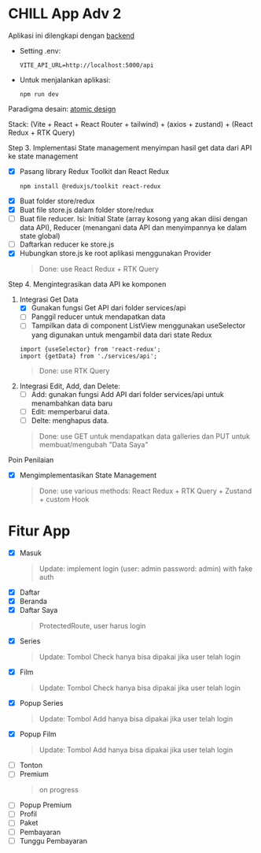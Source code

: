 # CHILL App Adv 2

Aplikasi ini dilengkapi dengan [backend](https://github.com/mfatihz/fsd15-fe-adv2-backend)

- Setting .env:  
    ```
    VITE_API_URL=http://localhost:5000/api
    ```
    
- Untuk menjalankan aplikasi:  
    ```
	npm run dev
	```  

Paradigma desain: [atomic design](https://github.com/mfatihz/fsd15-intermediate-1/blob/main/README.md)  

Stack: (Vite + React + React Router + tailwind) + (axios + zustand) + (React Redux + RTK Query)


Step 3. Implementasi State management
menyimpan hasil get data dari API ke state management
- [x] Pasang library Redux Toolkit dan React Redux
	```
	npm install @reduxjs/toolkit react-redux
	```
- [x] Buat folder store/redux
- [x] Buat file store.js dalam folder store/redux
- [ ] Buat file reducer. Isi: Initial State (array kosong yang akan diisi dengan data API), Reducer (menangani data API dan menyimpannya ke dalam state global)
- [ ] Daftarkan reducer ke store.js
- [x] Hubungkan store.js ke root aplikasi menggunakan Provider
	> Done: use React Redux + RTK Query  

Step 4. Mengintegrasikan data API ke komponen
1. Integrasi Get Data
	- [x] Gunakan fungsi Get API dari folder services/api
	- [ ] Panggil reducer untuk mendapatkan data
	- [ ] Tampilkan data di component ListView menggunakan useSelector yang digunakan untuk mengambil data dari state Redux
	```
	import {useSelector} from 'react-redux';
	import {getData} from './services/api';
	```
	> Done: use RTK Query
2. Integrasi Edit, Add, dan Delete:
	- [ ] Add: gunakan fungsi Add API dari folder services/api untuk menambahkan data baru
	- [ ] Edit: memperbarui data.
	- [ ] Delte: menghapus data.  
	> Done: use GET untuk mendapatkan data galleries dan PUT untuk membuat/mengubah "Data Saya"

Poin Penilaian
- [x] Mengimplementasikan State Management
	> Done: use various methods: React Redux + RTK Query + Zustand + custom Hook

# Fitur App
- [x] Masuk  
	> Update: implement login (user: admin password: admin) with fake auth
- [x] Daftar
- [x] Beranda
- [x] Daftar Saya  
    > ProtectedRoute, user harus login
- [x] Series  
    > Update: Tombol Check hanya bisa dipakai jika user telah login
- [x] Film  
	> Update: Tombol Check hanya bisa dipakai jika user telah login
- [x] Popup Series  
    > Update: Tombol Add hanya bisa dipakai jika user telah login
- [x] Popup Film  
    > Update: Tombol Add hanya bisa dipakai jika user telah login
- [ ] Tonton
- [ ] Premium  
    > on progress
- [ ] Popup Premium
- [ ] Profil
- [ ] Paket
- [ ] Pembayaran
- [ ] Tunggu Pembayaran
